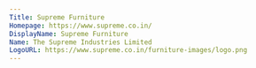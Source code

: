 ```yaml
---
Title: Supreme Furniture
Homepage: https://www.supreme.co.in/
DisplayName: Supreme Furniture
Name: The Supreme Industries Limited
LogoURL: https://www.supreme.co.in/furniture-images/logo.png
---
```



